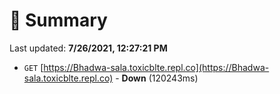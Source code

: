 # 📖 Summary
Last updated: **7/26/2021, 12:27:21 PM**

- `GET` [https://Bhadwa-sala.toxicblte.repl.co](https://Bhadwa-sala.toxicblte.repl.co) - **Down** (120243ms)
